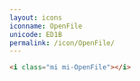 ```yaml
---
layout: icons
iconname: OpenFile
unicode: ED1B
permalink: /icon/OpenFile/
---
```


``` html
<i class="mi mi-OpenFile"></i>
```
